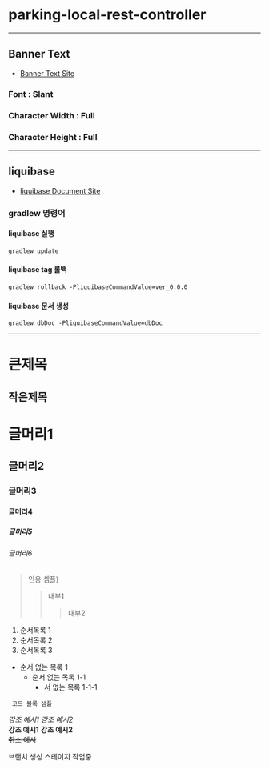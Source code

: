parking-local-rest-controller
=============================
***
## Banner Text
* [Banner Text Site](http://patorjk.com/software/taag/#p=display&f=Graffiti&t=Type%20Something%20)
### Font : Slant
### Character Width : Full
### Character Height : Full
***
## liquibase
* [liquibase Document Site](https://docs.liquibase.com/)
### gradlew 명령어
#### liquibase 실행
    gradlew update
#### liquibase tag 롤백
    gradlew rollback -PliquibaseCommandValue=ver_0.0.0
#### liquibase 문서 생성
    gradlew dbDoc -PliquibaseCommandValue=dbDoc

***
큰제목
====
작은제목
---
# 글머리1
## 글머리2
### 글머리3
#### 글머리4
##### 글머리5
###### 글머리6

> 인용 셈플)
>> 내부1
>>> 내부2
1. 순서목록 1
2. 순서목록 2
3. 순서목록 3

* 순서 없는 목록 1
    *  순서 없는 목록 1-1
        *  서 없는 목록 1-1-1
```
 코드 블록 샘플
```
*강조 예시1* _강조 예시2_
<br/>
**강조 예시1** __강조 예시2__
<br/>
~~취소 예시~~

브랜치 생성
스테이지 작업중

